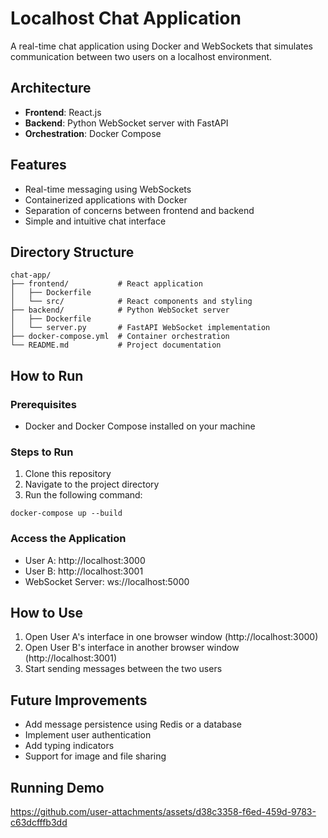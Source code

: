 # Localhost Chat Application

A real-time chat application using Docker and WebSockets that simulates communication between two users on a localhost environment.

## Architecture

- **Frontend**: React.js
- **Backend**: Python WebSocket server with FastAPI
- **Orchestration**: Docker Compose

## Features

- Real-time messaging using WebSockets
- Containerized applications with Docker
- Separation of concerns between frontend and backend
- Simple and intuitive chat interface

## Directory Structure

```
chat-app/
├── frontend/           # React application
│   ├── Dockerfile
│   └── src/            # React components and styling
├── backend/            # Python WebSocket server 
│   ├── Dockerfile
│   └── server.py       # FastAPI WebSocket implementation
├── docker-compose.yml  # Container orchestration
└── README.md           # Project documentation
```

## How to Run

### Prerequisites

- Docker and Docker Compose installed on your machine

### Steps to Run

1. Clone this repository
2. Navigate to the project directory
3. Run the following command:

```
docker-compose up --build
```

### Access the Application

- User A: http://localhost:3000
- User B: http://localhost:3001
- WebSocket Server: ws://localhost:5000

## How to Use

1. Open User A's interface in one browser window (http://localhost:3000)
2. Open User B's interface in another browser window (http://localhost:3001)
3. Start sending messages between the two users

## Future Improvements

- Add message persistence using Redis or a database
- Implement user authentication
- Add typing indicators
- Support for image and file sharing

## Running Demo

https://github.com/user-attachments/assets/d38c3358-f6ed-459d-9783-c63dcfffb3dd

